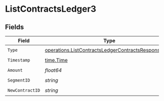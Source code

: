 # ListContractsLedger3


## Fields

| Field                                                                                                                      | Type                                                                                                                       | Required                                                                                                                   | Description                                                                                                                |
| -------------------------------------------------------------------------------------------------------------------------- | -------------------------------------------------------------------------------------------------------------------------- | -------------------------------------------------------------------------------------------------------------------------- | -------------------------------------------------------------------------------------------------------------------------- |
| `Type`                                                                                                                     | [operations.ListContractsLedgerContractsResponseType](../../models/operations/listcontractsledgercontractsresponsetype.md) | :heavy_check_mark:                                                                                                         | N/A                                                                                                                        |
| `Timestamp`                                                                                                                | [time.Time](https://pkg.go.dev/time#Time)                                                                                  | :heavy_check_mark:                                                                                                         | N/A                                                                                                                        |
| `Amount`                                                                                                                   | *float64*                                                                                                                  | :heavy_check_mark:                                                                                                         | N/A                                                                                                                        |
| `SegmentID`                                                                                                                | *string*                                                                                                                   | :heavy_check_mark:                                                                                                         | N/A                                                                                                                        |
| `NewContractID`                                                                                                            | *string*                                                                                                                   | :heavy_check_mark:                                                                                                         | N/A                                                                                                                        |